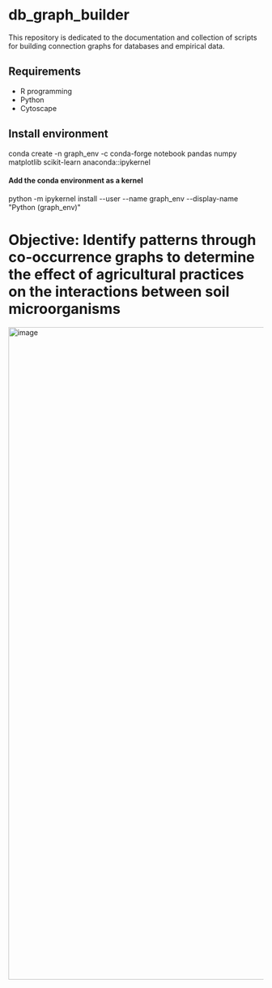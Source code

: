 # db_graph_builder
This repository is dedicated to the documentation and collection of scripts for building connection graphs for databases and empirical data.

## Requirements
- R programming
- Python
- Cytoscape

## Install environment
conda create -n graph_env -c conda-forge notebook pandas numpy matplotlib scikit-learn anaconda::ipykernel 

#### Add the conda environment as a kernel
python -m ipykernel install --user --name graph_env --display-name "Python (graph_env)"

# Objective: Identify patterns through co-occurrence graphs to determine the effect of agricultural practices on the interactions between soil microorganisms 
<img width="1270" height="1287" alt="image" src="https://github.com/user-attachments/assets/80530fba-5bd4-4fc5-be3d-803c96426c1d" />
